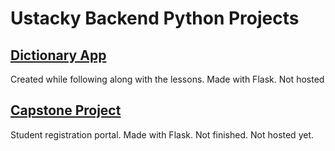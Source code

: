 # Ustacky Backend Python Projects
## [Dictionary App](/ustackydictionaryapp)
Created while following along with the lessons. Made with Flask. Not hosted

## [Capstone Project](/ustackycapstoneproject)
Student registration portal. Made with Flask. Not finished. Not hosted yet.